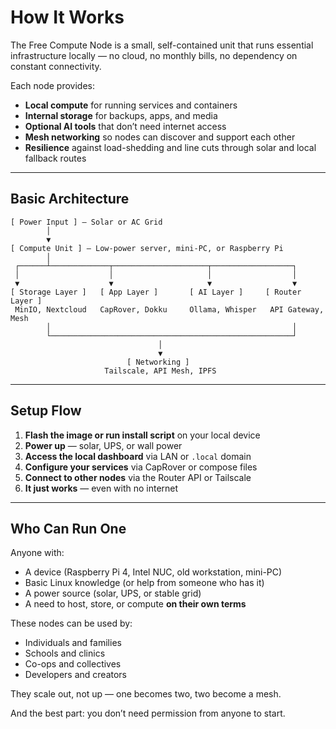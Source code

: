 # How It Works

The Free Compute Node is a small, self-contained unit that runs essential infrastructure locally — no cloud, no monthly bills, no dependency on constant connectivity.

Each node provides:

* **Local compute** for running services and containers
* **Internal storage** for backups, apps, and media
* **Optional AI tools** that don’t need internet access
* **Mesh networking** so nodes can discover and support each other
* **Resilience** against load-shedding and line cuts through solar and local fallback routes

---

## Basic Architecture

```
[ Power Input ] — Solar or AC Grid
        │
        ▼
[ Compute Unit ] — Low-power server, mini-PC, or Raspberry Pi
        │
 ┌──────┴─────────────┬─────────────────────┬──────────────────┐
 │                    │                     │                  │
 ▼                    ▼                     ▼                  ▼
[ Storage Layer ]   [ App Layer ]       [ AI Layer ]     [ Router Layer ]
 MinIO, Nextcloud   CapRover, Dokku     Ollama, Whisper   API Gateway, Mesh
        │                                                      │
        └──────────────────────────────────────────────────────┘
                                 │
                                 ▼
                          [ Networking ]
                     Tailscale, API Mesh, IPFS
```

---

## Setup Flow

1. **Flash the image or run install script** on your local device
2. **Power up** — solar, UPS, or wall power
3. **Access the local dashboard** via LAN or `.local` domain
4. **Configure your services** via CapRover or compose files
5. **Connect to other nodes** via the Router API or Tailscale
6. **It just works** — even with no internet

---

## Who Can Run One

Anyone with:

* A device (Raspberry Pi 4, Intel NUC, old workstation, mini-PC)
* Basic Linux knowledge (or help from someone who has it)
* A power source (solar, UPS, or stable grid)
* A need to host, store, or compute **on their own terms**

These nodes can be used by:

* Individuals and families
* Schools and clinics
* Co-ops and collectives
* Developers and creators

They scale out, not up — one becomes two, two become a mesh.

And the best part: you don’t need permission from anyone to start.